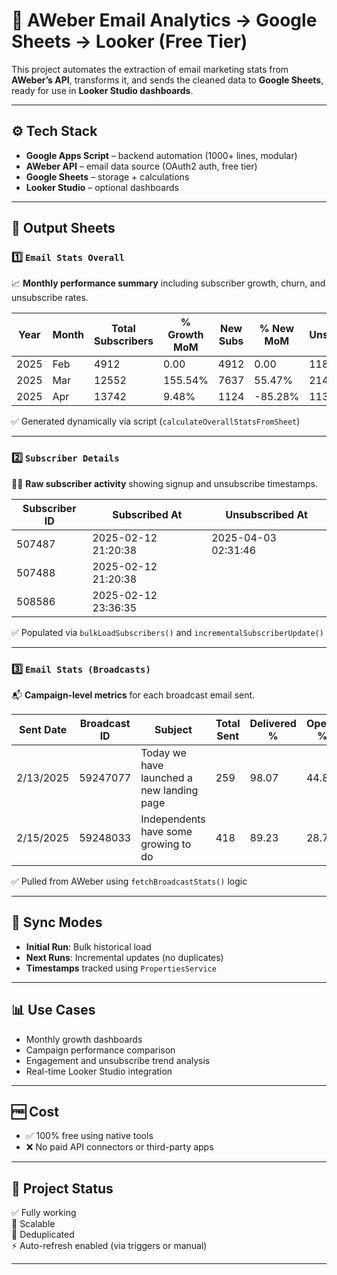 # 📧 AWeber Email Analytics → Google Sheets → Looker (Free Tier)

This project automates the extraction of email marketing stats from **AWeber’s API**, transforms it, and sends the cleaned data to **Google Sheets**, ready for use in **Looker Studio dashboards**.

---

## ⚙️ Tech Stack

- **Google Apps Script** – backend automation (1000+ lines, modular)
- **AWeber API** – email data source (OAuth2 auth, free tier)
- **Google Sheets** – storage + calculations
- **Looker Studio** – optional dashboards

---

## 📁 Output Sheets

### 1️⃣ `Email Stats Overall`

📈 **Monthly performance summary** including subscriber growth, churn, and unsubscribe rates.

| Year | Month   | Total Subscribers | % Growth MoM | New Subs | % New MoM | Unsubs | Unsub Rate (%) |
|------|---------|-------------------|--------------|----------|-----------|--------|----------------|
| 2025 | Feb     | 4912              | 0.00         | 4912     | 0.00      | 118    | 0.00           |
| 2025 | Mar     | 12552             | 155.54%      | 7637     | 55.47%    | 214    | 1.70%          |
| 2025 | Apr     | 13742             | 9.48%        | 1124     | -85.28%   | 113    | 0.82%          |

✅ Generated dynamically via script (`calculateOverallStatsFromSheet`)

---

### 2️⃣ `Subscriber Details`

🧑‍💼 **Raw subscriber activity** showing signup and unsubscribe timestamps.

| Subscriber ID | Subscribed At         | Unsubscribed At       |
|---------------|------------------------|------------------------|
| 507487        | 2025-02-12 21:20:38    | 2025-04-03 02:31:46    |
| 507488        | 2025-02-12 21:20:38    |                        |
| 508586        | 2025-02-12 23:36:35    |                        |

✅ Populated via `bulkLoadSubscribers()` and `incrementalSubscriberUpdate()`

---

### 3️⃣ `Email Stats (Broadcasts)`

📬 **Campaign-level metrics** for each broadcast email sent.

| Sent Date | Broadcast ID | Subject                               | Total Sent | Delivered % | Opens % | Clicks % | Undeliv % |
|-----------|---------------|----------------------------------------|------------|-------------|---------|----------|------------|
| 2/13/2025 | 59247077      | Today we have launched a new landing page | 259        | 98.07       | 44.8%   | 0.77%    | 1.93%      |
| 2/15/2025 | 59248033      | Independents have some growing to do     | 418        | 89.23       | 28.7%   | 0.72%    | 10.77%     |

✅ Pulled from AWeber using `fetchBroadcastStats()` logic

---

## 🔄 Sync Modes

- **Initial Run**: Bulk historical load
- **Next Runs**: Incremental updates (no duplicates)
- **Timestamps** tracked using `PropertiesService`

---

## 📊 Use Cases

- Monthly growth dashboards
- Campaign performance comparison
- Engagement and unsubscribe trend analysis
- Real-time Looker Studio integration

---

## 🆓 Cost

- ✅ 100% free using native tools
- ❌ No paid API connectors or third-party apps

---

## 🚀 Project Status

✅ Fully working  
📌 Scalable  
🧼 Deduplicated  
⚡ Auto-refresh enabled (via triggers or manual)

---


